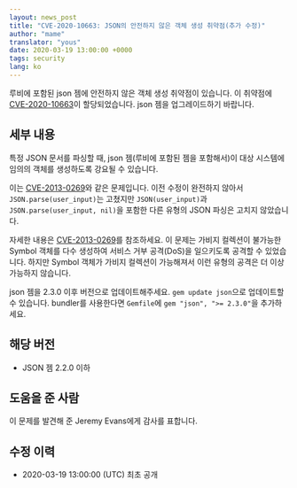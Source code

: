 ```yaml
---
layout: news_post
title: "CVE-2020-10663: JSON의 안전하지 않은 객체 생성 취약점(추가 수정)"
author: "mame"
translator: "yous"
date: 2020-03-19 13:00:00 +0000
tags: security
lang: ko
---
```


루비에 포함된 json 젬에 안전하지 않은 객체 생성 취약점이 있습니다.
이 취약점에 [CVE-2020-10663](https://cve.mitre.org/cgi-bin/cvename.cgi?name=CVE-2020-10663)이 할당되었습니다.
json 젬을 업그레이드하기 바랍니다.

## 세부 내용

특정 JSON 문서를 파싱할 때, json 젬(루비에 포함된 젬을 포함해서)이 대상 시스템에
임의의 객체를 생성하도록 강요될 수 있습니다.

이는 [CVE-2013-0269](https://www.ruby-lang.org/en/news/2013/02/22/json-dos-cve-2013-0269/)와
같은 문제입니다. 이전 수정이 완전하지 않아서 `JSON.parse(user_input)`는 고쳤지만
`JSON(user_input)`과 `JSON.parse(user_input, nil)`을 포함한 다른 유형의 JSON
파싱은 고치지 않았습니다.

자세한 내용은
[CVE-2013-0269](https://www.ruby-lang.org/en/news/2013/02/22/json-dos-cve-2013-0269/)를
참조하세요. 이 문제는 가비지 컬렉션이 불가능한 Symbol 객체를 다수 생성하여
서비스 거부 공격(DoS)을 일으키도록 공격할 수 있었습니다. 하지만 Symbol 객체가
가비지 컬렉션이 가능해져서 이런 유형의 공격은 더 이상 가능하지 않습니다.

json 젬을 2.3.0 이후 버전으로 업데이트해주세요. `gem update json`으로 업데이트할
수 있습니다. bundler를 사용한다면 `Gemfile`에 `gem "json", ">= 2.3.0"`을
추가하세요.

## 해당 버전

* JSON 젬 2.2.0 이하

## 도움을 준 사람

이 문제를 발견해 준 Jeremy Evans에게 감사를 표합니다.

## 수정 이력

* 2020-03-19 13:00:00 (UTC) 최초 공개
